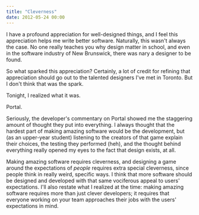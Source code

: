 ```yaml
---
title: "Cleverness"
date: 2012-05-24 00:00
---
```


I have a profound appreciation for well-designed things, and I feel this appreciation helps me write better software. Naturally, this wasn't always the case. No one really teaches you why design matter in school, and even in the software industry of New Brunswick, there was nary a designer to be found.

So what sparked this appreciation? Certainly, a lot of credit for refining that appreciation should go out to the talented designers I've met in Toronto. But I don't think that was the spark.

Tonight, I realized what it was.



Portal.

Seriously, the developer's commentary on Portal showed me the staggering amount of thought they put into everything. I always thought that the hardest part of making amazing software would be the development, but (as an upper-year student) listening to the creators of that game explain their choices, the testing they performed (heh), and the thought behind everything really opened my eyes to the fact that design exists, at all.

Making amazing software requires cleverness, and designing a game around the expectations of _people_ requires extra special cleverness, since people think in really weird, specific ways. I think that more software should be designed and developed with that same vociferous appeal to users' expectations. I'll also restate what I realized at the time: making amazing software requires more than just clever developers; it requires that everyone working on your team approaches their jobs with the users' expectations in mind.

<!-- more -->

